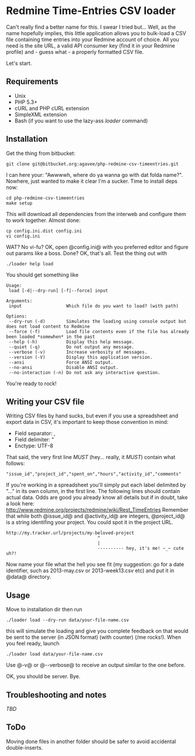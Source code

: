 # Redmine Time-Entries CSV loader

Can't really find a better name for this. I swear I tried but...
Well, as the name hopefully implies, this little application allows you to bulk-load a CSV file containing time entries into your Redmine account of choice. All you need is the site URL, a valid API consumer key (find it in your Redmine profile) and - guess what - a properly formatted CSV file.

Let's start.

## Requirements

* Unix
* PHP 5.3+
* cURL and PHP cURL extension
* SimpleXML extension
* Bash (if you want to use the lazy-ass _loader_ command)

## Installation

Get the thing from bitbucket:

    git clone git@bitbucket.org:agavee/php-redmine-csv-timeentries.git

I can here your: "Awwwwh, where do ya wanna go with dat folda name?". Nowhere, just wanted to make it clear I'm a sucker.
Time to install deps now:

    cd php-redmine-csv-timeentries
    make setup

This will download all dependencies from the interweb and configure them to work together.
Almost done:

    cp config.ini.dist config.ini
    vi config.ini

WAT? No vi-fu? OK, open @config.ini@ with you preferred editor and figure out params like a boss.
Done? OK, that's all. Test the thing out with

    ./loader help load

You should get something like

    Usage:
     load [-d|--dry-run] [-f|--force] input

    Arguments:
     input                 Which file do you want to load? (with path)

    Options:
     --dry-run (-d)        Simulates the loading using console output but does not load content to Redmine
     --force (-f)          Load file contents even if the file has already been loaded *somewhen* in the past
     --help (-h)           Display this help message.
     --quiet (-q)          Do not output any message.
     --verbose (-v)        Increase verbosity of messages.
     --version (-V)        Display this application version.
     --ansi                Force ANSI output.
     --no-ansi             Disable ANSI output.
     --no-interaction (-n) Do not ask any interactive question.

You're ready to rock!

## Writing your CSV file

Writing CSV files by hand sucks, but even if you use a spreadsheet and export data in CSV, it's important to keep those convention in mind:

* Field separator: ,
* Field delimiter: "
* Enctype: UTF-8

That said, the very first line *MUST* (hey... really, it *MUST*) contain what follows:

    "issue_id","project_id","spent_on","hours","activity_id","comments"

If you're working in a spreadsheet you'll simply put each label delimited by "..." in its own column, in the first line.
The following lines should contain actual data. Odds are good you already know all details but if in doubt, take a look here: http://www.redmine.org/projects/redmine/wiki/Rest_TimeEntries
Remember that while both @issue_id@ and @activity_id@ are integers, @project_id@ is a string identifing your project. You could spot it in the project URL.

    http://my.tracker.url/projects/my-beloved-project
                                       ^
                                       |
                                       ---------- hey, it's me! ~_~ cute uh?!

Now name your file what the hell you see fit (my suggestion: go for a date identifier, such as 2013-may.csv or 2013-week13.csv etc) and put it in @data@ directory.

## Usage

Move to installation dir then run

    ./loader load --dry-run data/your-file-name.csv

this will simulate the loading and give you complete feedback on that would be sent to the server (in JSON format) (with counter) (/me rocks!).
When you feel ready, launch

    ./loader load data/your-file-name.csv

Use @-v@ or @--verbose@ to receive an output similar to the one before.

OK, you should be server.
Bye.

## Troubleshooting and notes

*TBD*

## ToDo

Moving done files in another folder should be safer to avoid accidental double-inserts.